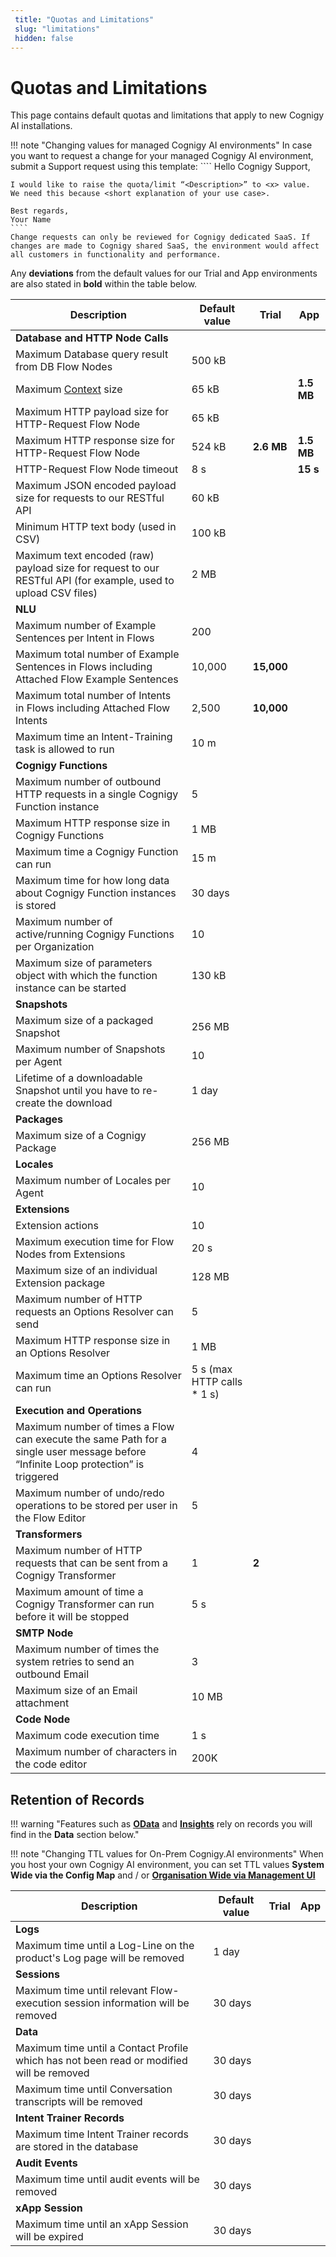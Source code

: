 ```yaml
---
 title: "Quotas and Limitations" 
 slug: "limitations" 
 hidden: false 
---
```


# Quotas and Limitations

This page contains default quotas and limitations that apply to new Cognigy AI installations. 

!!! note "Changing values for managed Cognigy AI environments"
    In case you want to request a change for your managed Cognigy  AI environment, submit a Support request using this template: 
    ````
    Hello Cognigy Support, 

    I would like to raise the quota/limit “<Description>” to <x> value.  
    We need this because <short explanation of your use case>. 
 
    Best regards, 
    Your Name 
    ````
    Change requests can only be reviewed for Cognigy dedicated SaaS. If changes are made to Cognigy shared SaaS, the environment would affect all customers in functionality and performance.
Any **deviations** from the default values for our Trial and App environments are also stated in **bold** within the table below.

|Description|Default value|Trial|App|
|--|--|--|--|
|**Database and HTTP Node Calls** |||
|Maximum Database query result from DB Flow Nodes |500 kB |||
|Maximum [Context]({{config.site_url}}ai/tools/interaction-panel/context/) size|65 kB||**1.5 MB**|
|Maximum HTTP payload size for HTTP-Request Flow Node | 65 kB| |
|Maximum HTTP response size for HTTP-Request Flow Node |524 kB |**2.6 MB** |**1.5 MB** |
|HTTP-Request Flow Node timeout |8 s ||**15 s** |
|Maximum JSON encoded payload size for requests to our RESTful API|60 kB |||
|Minimum HTTP text body (used in CSV) |100 kB |||
|Maximum text encoded (raw) payload size for request to our RESTful API (for example, used to upload CSV files) |2 MB |||
|**NLU** |||
|Maximum number of Example Sentences per Intent in Flows |200 |||
|Maximum total number of Example Sentences in Flows including Attached Flow Example Sentences |10,000 |**15,000**||
|Maximum total number of Intents in Flows including Attached Flow Intents |2,500 |**10,000**||
|Maximum time an Intent-Training task is allowed to run |10 m |||
|**Cognigy Functions** |||
|Maximum number of outbound HTTP requests in a single Cognigy Function instance |5||| 
|Maximum HTTP response size in Cognigy Functions |1 MB|||
|Maximum time a Cognigy Function can run |15 m |||
|Maximum time for how long data about Cognigy Function instances is stored |30 days |||
|Maximum number of active/running Cognigy Functions per Organization |10 |||
|Maximum size of parameters object with which the function instance can be started |130 kB |||
|**Snapshots** |||
|Maximum size of a packaged Snapshot |256 MB |||
|Maximum number of Snapshots per Agent |10|||
|Lifetime of a downloadable Snapshot until you have to re-create the download| 1 day |||
|**Packages** |||
|Maximum size of a Cognigy Package |256 MB |||
|**Locales** |||
|Maximum number of Locales per Agent |10 |||
|**Extensions** |||
|Extension actions |10 |||
|Maximum execution time for Flow Nodes from Extensions |20 s |||
|Maximum size of an individual Extension package | 128 MB ||||Maximum size for the File-System based cache for executing Extensions | 512 MB |||
|Maximum number of HTTP requests an Options Resolver can send |5|||
|Maximum HTTP response size in an Options Resolver |1 MB |||
|Maximum time an Options Resolver can run |5 s (max HTTP calls * 1 s) |||
|**Execution and Operations** |||
|Maximum number of times a Flow can execute the same Path for a single user message before “Infinite Loop protection” is triggered |4|||
|Maximum number of undo/redo operations to be stored per user in the Flow Editor |5|||
|**Transformers** |||
|Maximum number of HTTP requests that can be sent from a Cognigy Transformer  |1|**2** ||
|Maximum amount of time a Cognigy Transformer can run before it will be stopped |5 s |||
|**SMTP Node** |||
|Maximum number of times the system retries to send an outbound Email |3 |||
|Maximum size of an Email attachment |10 MB |||
|**Code Node** |||
|Maximum code execution time |1 s |||
|Maximum number of characters in the code editor | 200K |||

## Retention of Records

!!! warning "Features such as **[OData]({{config.site_url}}ai/tools/analytics/odata-analytics-endpoint/)** and **[Insights]({{config.site_url}}insights/cognigy-insights/)** rely on records you will find in the **Data** section below."

!!! note "Changing TTL values for On-Prem Cognigy.AI environments"
    When you host your own Cognigy AI environment, you can set TTL values **System Wide via the Config Map** and / or **[Organisation Wide via Management UI]({{config.site_url}}ai/tools/management-ui/)**

| Description                                                                              | Default value | Trial | App |
|------------------------------------------------------------------------------------------|---------------|-------|-----|
| **Logs**                                                                                 |               |       |     |
| Maximum time until a Log-Line on the product's Log page will be removed                  | 1 day         |       |     |
| **Sessions**                                                                             |               |       |     |
| Maximum time until relevant Flow-execution session information will be removed           | 30 days       |       |     |
| **Data**                                                                                 |               |       |     |
| Maximum time until a Contact Profile which has not been read or modified will be removed | 30 days       |       |     |
| Maximum time until Conversation transcripts will be removed                              | 30 days       |       |     |
| **Intent Trainer Records**                                                               |               |       |     |
| Maximum time Intent Trainer records are stored in the database                           | 30 days       |       |     |
| **Audit Events**                                                                         |               |       |     |
| Maximum time until audit events will be removed                                          | 30 days       |       |     |
| **xApp Session**                                                                         |               |       |     |
| Maximum time until an xApp Session will be expired                                       | 30 days       |       |     |

 